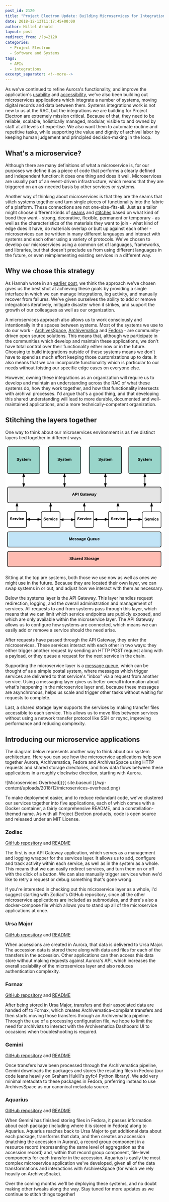```yaml
---
post_id: 2120
title: "Project Electron Update: Building Microservices for Integration"
date: 2018-12-13T11:17:45+00:00
author: Hillel Arnold
layout: post
redirect_from: /?p=2120
categories:
  - Project Electron
  - Software and Systems
tags:
  - APIs
  - integrations
excerpt_separator: <!--more-->
---
```

As we've continued to refine Aurora's functionality, and improve the application's [usability](http://blog.rockarch.org/?p=2078) and [accessibility](http://blog.rockarch.org/?p=2101), we've also been building out microservices applications which integrate a number of systems, moving digital records and data between them. Systems integrations work is not new to us at the RAC, but the integrations we are building for Project Electron are extremely mission critical. Because of that, they need to be reliable, scalable, holistically managed, modular, visible to and owned by staff at all levels of expertise. We also want them to automate routine and repetitive tasks, while supporting the value and dignity of archival labor by keeping human judgement and principled decision-making in the loop.

<!--more-->

## What's a microservice?

Although there are many definitions of what a microservice is, for our purposes we define it as a piece of code that performs a clearly defined and independent function: it does one thing and does it well. Microservices are usually part of an event-driven infrastructure, which means that they are triggered on an as-needed basis by other services or systems.

Another way of thinking about microservices is that they are the seams that stitch systems together and turn single pieces of functionality into the fabric of a platform. These connections are not one-size-fits-all. Just as a tailor might choose different kinds of [seams](https://en.wikipedia.org/wiki/Seam_(sewing)) and [stitches](https://en.wikipedia.org/wiki/Stitch_(textile_arts)) based on what kind of bond they want - strong, decorative, flexible, permanent or temporary - as well as the characteristics of the materials they want to join - what kind of edge does it have, do materials overlap or butt up against each other - microservices can be written in many different languages and interact with systems and each other using a variety of protocols. We've chosen to develop our microservices using a common set of languages, frameworks, and libraries, but that doesn't preclude us from using different languages in the future, or even reimplementing existing services in a different way.

## Why we chose this strategy

As Hannah wrote in an [earlier post](http://blog.rockarch.org/?p=1954), we think the approach we've chosen gives us the best shot at achieving these goals by providing a single interface in which we can manage integrations, log activity, and manually recover from failures. We've given ourselves the ability to add or remove integrations iteratively, mitigate disaster when it strikes, and support the growth of our colleagues as well as our organization.

A microservices approach also allows us to work consciously and intentionally in the spaces between systems. Most of the systems we use to do our work - [ArchivesSpace](https://archivesspace.org/), [Archivematica](https://www.archivematica.org/en/) and [Fedora](https://duraspace.org/fedora/) - are community-driven open source solutions. This means that, although we participate in the communities which develop and maintain these applications, we don't have total control over their functionality either now or in the future. Choosing to build integrations outside of these systems means we don't have to spend as much effort keeping those customizations up to date. It also means that we can incorporate functionality which is particular to our needs without foisting our specific edge cases on everyone else.

However, owning these integrations as an organization will require us to develop and maintain an understanding across the RAC of what these systems do, how they work together, and how that functionality intersects with archival processes. I'd argue that's a good thing, and that developing this shared understanding will lead to more durable, documented and well-maintained applications, and a more technically-competent organization.

## Stitching the layers together

One way to think about our microservices environment is as five distinct layers tied together in different ways.

![Microservices Section](/wp-content/uploads/2018/12/microservices-section.png)

Sitting at the top are systems, both those we use now as well as ones we might use in the future. Because they are located their own layer, we can swap systems in or out, and adjust how we interact with them as necessary.

Below the systems layer is the API Gateway. This layer handles request redirection, logging, and the overall administration and management of services. All requests to and from systems pass through this layer, which means that we can limit which service endpoints are publicly exposed, and which are only available within the microservice layer. The API Gateway allows us to configure how systems are connected, which means we can easily add or remove a service should the need arise.

After requests have passed through the API Gateway, they enter the microservices. These services interact with each other in two ways: they either trigger another request by sending an HTTP POST request along with a payload, or they queue a request for the next service in the chain.

Supporting the microservice layer is a [message queue](https://en.wikipedia.org/wiki/Message_queue), which can be thought of as a simple postal system, where messages which trigger services are delivered to that service's "inbox" via a request from another service. Using a messaging layer gives us better overall information about what's happening in the microservice layer and, because these messages are asynchronous, helps us scale and trigger other tasks without waiting for requests to complete.

Last, a shared storage layer supports the services by making transfer files accessible to each service. This allows us to move files between services without using a network transfer protocol like SSH or rsync, improving performance and reducing complexity.

## Introducing our microservice applications

The diagram below represents another way to think about our system architecture. Here you can see how the microservice applications help sew together Aurora, Archivematica, Fedora and ArchivesSpace using HTTP requests and shared storage directories, and how data flows between these applications in a roughly clockwise direction, starting with Aurora.

![Microservices Overhead]({{ site.baseurl }}/wp-content/uploads/2018/12/microservices-overhead.png)

To make deployment easier, and to reduce redundant code, we've clustered our services together into five applications, each of which comes with a Docker container, a fairly comprehensive README, and a constellation-themed name. As with all Project Electron products, code is open source and released under an MIT License.

### Zodiac

[GitHub repository](https://github.com/RockefellerArchiveCenter/zodiac) and [README](https://github.com/RockefellerArchiveCenter/zodiac/blob/master/README.md)

The first is our API Gateway application, which serves as a management and logging wrapper for the services layer. It allows us to add, configure and track activity within each service, as well as in the system as a whole. This means that we can easily redirect services, and turn them on or off with the click of a button. We can also manually trigger services when we'd like to retry a request or debug something that's gone wrong.

If you're interested in checking out this microservice layer as a whole, I'd suggest starting with Zodiac's GitHub repository, since all the other microservice applications are included as submodules, and there's also a docker-compose file which allows you to stand up all of the microservice applications at once.

### Ursa Major

[GitHub repository](https://github.com/RockefellerArchiveCenter/ursa_major) and [README](https://github.com/RockefellerArchiveCenter/ursa_major/blob/master/README.md)

When accessions are created in Aurora, that data is delivered to Ursa Major. The accession data is stored there along with data and files for each of the transfers in the accession. Other applications can then access this data store without making requests against Aurora's API, which increases the overall scalability of the microservices layer and also reduces authentication complexity.

### Fornax

[GitHub repository](https://github.com/RockefellerArchiveCenter/fornax) and [README](https://github.com/RockefellerArchiveCenter/fornax/blob/master/README.md)

After being stored in Ursa Major, transfers and their associated data are handed off to Fornax, which creates Archivematica-compliant transfers and then starts moving those transfers through an Archivematica pipeline. Through the use of a processing configuration file, we hope to limit the need for archivists to interact with the Archivematica Dashboard UI to occasions when troubleshooting is required.

### Gemini

[GitHub repository](https://github.com/RockefellerArchiveCenter/gemini) and [README](https://github.com/RockefellerArchiveCenter/gemini/blob/master/README.md)

Once transfers have been processed through the Archivematica pipeline, Gemini downloads the packages and stores the resulting files in Fedora (our code leans heavily on Graham Hukill's pyfc4 Python library). We add very minimal metadata to these packages in Fedora, preferring instead to use ArchivesSpace as our canonical metadata source.

### Aquarius

[GitHub repository](https://github.com/RockefellerArchiveCenter/aquarius) and [README](https://github.com/RockefellerArchiveCenter/aquarius/blob/master/README.md)

When Gemini has finished storing files in Fedora, it passes information about each package (including where it is stored in Fedora) along to Aquarius. Aquarius reaches back to Ursa Major to get additional data about each package, transforms that data, and then creates an accession (matching the accession in Aurora), a record group component in a resource record (representing the same level of aggregation as the accession record) and, within that record group component, file-level components for each transfer in the accession. Aquarius is easily the most complex microservice application we've developed, given all of the data transformations and interactions with ArchivesSpace (for which we rely heavily on ArchivesSnake).

Over the coming months we'll be deploying these systems, and no doubt making other tweaks along the way. Stay tuned for more updates as we continue to stitch things together!
